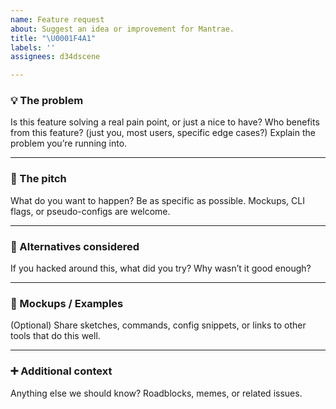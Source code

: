 ```yaml
---
name: Feature request
about: Suggest an idea or improvement for Mantrae.
title: "\U0001F4A1"
labels: ''
assignees: d34dscene

---
```


### 💡 The problem

Is this feature solving a real pain point, or just a nice to have?
Who benefits from this feature? (just you, most users, specific edge cases?)
Explain the problem you’re running into.

---

### 🚀 The pitch

What do you want to happen?
Be as specific as possible. Mockups, CLI flags, or pseudo-configs are welcome.

---

### 🔄 Alternatives considered

If you hacked around this, what did you try? Why wasn’t it good enough?

---

### 📸 Mockups / Examples

(Optional) Share sketches, commands, config snippets, or links to other tools that do this well.

---

### ➕ Additional context

Anything else we should know? Roadblocks, memes, or related issues.
